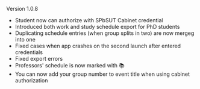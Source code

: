 Version 1.0.8
- Student now can authorize with SPbSUT Cabinet credential
- Introduced both work and study schedule export for PhD students
- Duplicating schedule entries (when group splits in two) are now mergeg into one
- Fixed cases when app crashes on the second launch after entered credentials
- Fixed export errors
- Professors' schedule is now marked with 📚
- You can now add your group number to event title when using cabinet authorization